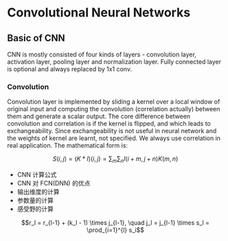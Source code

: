# Convolutional Neural Networks
## Basic of CNN
CNN is mostly consisted of four kinds of layers - convolution layer, activation layer, pooling layer and normalization layer. 
Fully connected layer is optional and always replaced by 1x1 conv.

### Convolution
Convolution layer is implemented by sliding a kernel over a local window of original input and computing the convolution (correlation actually) between them and generate a
scalar output. The core difference between convolution and correlation is if the kernel is flipped, and which leads to exchangeability. 
Since exchangeability is not useful in neural network and the weights of kernel are learnt, not specified. We always use correlation in real application.
The mathematical form is:

$$S(i,j) = (K*I)(i,j) = \sum_m \sum_n I(i+m, j+n)K(m,n)$$

- CNN 计算公式
- CNN 对 FCN(DNN) 的优点
- 输出维度的计算
- 参数量的计算
- 感受野的计算

$$r_l = r_{l-1} + (k_l - 1) \times j_{l-1}, \quad j_l = j_{l-1} \times s_l = \prod_{i=1}^{l} s_i$$
